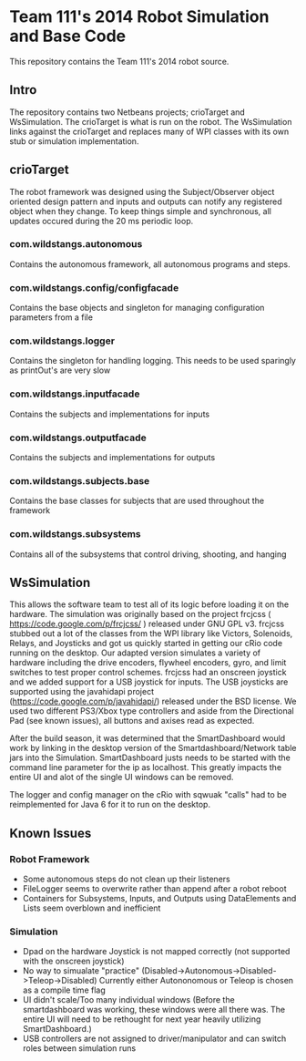 # Team 111's 2014 Robot Simulation and Base Code

This repository contains the Team 111's 2014 robot source.

## Intro

The repository contains two Netbeans projects; crioTarget and WsSimulation. The crioTarget is what is run on the robot. The WsSimulation links against the crioTarget and replaces many of WPI classes with its own stub or simulation implementation. 

## crioTarget

The robot framework was designed using the Subject/Observer object oriented design pattern and inputs and outputs can notify any registered object when they change. To keep things simple and synchronous, all updates occured during the 20 ms periodic loop.     

### com.wildstangs.autonomous
Contains the autonomous framework, all autonomous programs and steps. 
  
### com.wildstangs.config/configfacade
Contains the base objects and singleton for managing configuration parameters from a file

### com.wildstangs.logger
Contains the singleton for handling logging. This needs to be used sparingly as printOut's are very slow

### com.wildstangs.inputfacade
Contains the subjects and implementations for inputs

### com.wildstangs.outputfacade
Contains the subjects and implementations for outputs

### com.wildstangs.subjects.base
Contains the base classes for subjects that are used throughout the framework

### com.wildstangs.subsystems
Contains all of the subsystems that control driving, shooting, and hanging

## WsSimulation
This allows the software team to test all of its logic before loading it on the hardware. The simulation was originally based on the project frcjcss ( https://code.google.com/p/frcjcss/ ) released under GNU GPL v3. frcjcss stubbed out a lot of the classes from the WPI library like Victors, Solenoids, Relays, and Joysticks and got us quickly started in getting our cRio code running on the desktop. Our adapted version simulates a variety of hardware including the drive encoders, flywheel encoders, gyro, and limit switches to test proper control schemes. frcjcss had an onscreen joystick and we added support for a USB joystick for inputs. The USB joysticks are supported using the javahidapi project (https://code.google.com/p/javahidapi/) released under the BSD license. We used two different PS3/Xbox type controllers and aside from the Directional Pad (see known issues), all buttons and axises read as expected.    

After the build season, it was determined that the SmartDashboard would work by linking in the desktop version of the Smartdashboard/Network table jars into the Simulation. SmartDashboard justs needs to be started with the command line parameter for the ip as localhost. This greatly impacts the entire UI and alot of the single UI windows can be removed.

The logger and config manager on the cRio with sqwuak "calls" had to be reimplemented for Java 6 for it to run on the desktop. 

## Known Issues
### Robot Framework
* Some autonomous steps do not clean up their listeners 
* FileLogger seems to overwrite rather than append after a robot reboot
* Containers for Subsystems, Inputs, and Outputs using DataElements and Lists seem overblown and inefficient
 
### Simulation
* Dpad on the hardware Joystick is not mapped correctly (not supported with the onscreen joystick)
* No way to simualate "practice" (Disabled->Autonomous->Disabled->Teleop->Disabled) Currently either Autononomous or Teleop is chosen as a compile time flag 
* UI didn't scale/Too many individual windows (Before the smartdashboard was working, these windows were all there was. The entire UI will need to be rethought for next year heavily utilizing SmartDashboard.)
* USB controllers are not assigned to driver/manipulator and can switch roles between simulation runs


